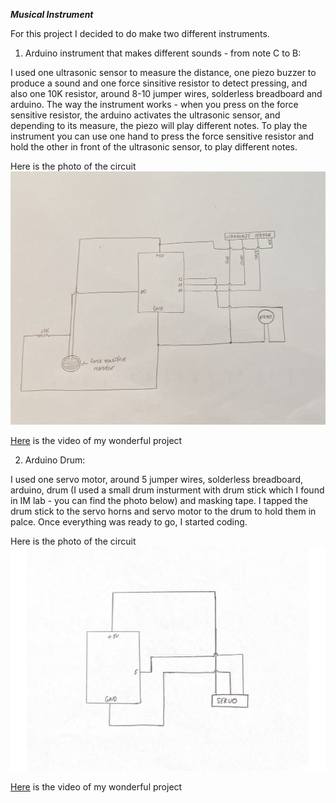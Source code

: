 ***Musical Instrument***

For this project I decided to do make two different instruments. 

1) Arduino instrument that makes different sounds - from note C to B: 

I used one ultrasonic sensor to measure the distance, one piezo buzzer to produce a sound and one force sinsitive resistor to detect pressing, and also one 10K resistor, around 8-10 jumper wires, solderless breadboard and arduino. The way the instrument works - when you press on the force sensitive resistor, the arduino activates the ultrasonic sensor, and depending to its measure, the piezo will play different notes. To play the instrument you can use one hand to press the force sensitive resistor and hold the other in front of the ultrasonic sensor, to play different notes. 

Here is the photo of the circuit
![](instrument-schematic.png)


[Here](https://youtu.be/KYtkc8wLsd0) is the video of my wonderful project

2) Arduino Drum:

I used one servo motor, around 5 jumper wires, solderless breadboard, arduino, drum (I used a small drum insturment with drum stick which I found in IM lab - you can find the photo below) and masking tape. I tapped the drum stick to the servo horns and servo motor to the drum to hold them in palce. Once everything was ready to go, I started coding. 

Here is the photo of the circuit 
![](drum-schematic.png)

[Here](https://youtu.be/EYOMygJfLvY) is the video of my wonderful project
